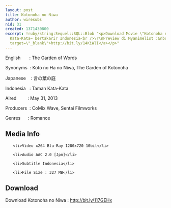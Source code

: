 ```yaml
---
layout: post
title: Kotonoha no Niwa
author: wiresubs
nid: 31
created: 1371430800
excerpt: !ruby/string:Sequel::SQL::Blob "<p>Download Movie \"Kotonoha no Niwa\"&nbsp;~Taman
  Kata-Kata~ bertakarir Indonesia<br />\r\nPreview di Myanimelist :&nbsp;<a href=\"http://bit.ly/14KiWlI\"
  target=\"_blank\">http://bit.ly/14KiWlI</a></p>"
---
```

<p>English &nbsp; &nbsp; &nbsp; : The Garden of Words<br />
Synonyms &nbsp;: Koto no Ha no Niwa, The Garden of Kotonoha<br />
Japanese &nbsp; &nbsp;: 言の葉の庭<br />
Indonesia &nbsp; : Taman Kata-Kata</p>

<p>Aired &nbsp; &nbsp; &nbsp; &nbsp; : May 31, 2013<br />
Producers &nbsp;: CoMix Wave, Sentai Filmworks<br />
Genres &nbsp; &nbsp; &nbsp;: Romance</p>

<h2>Media Info</h2>

<ul>
	<li>Video x264 Blu-Ray 1280x720 10bit</li>
	<li>Audio AAC 2.0 [Jpn]</li>
	<li>Subtitle Indonesia</li>
	<li>File Size : 327 MB</li>
</ul>

<h2>Download</h2>

<p>Download Kotonoha no Niwa :&nbsp;<a href="http://bit.ly/117GEHx" target="_blank">http://bit.ly/117GEHx</a></p>
